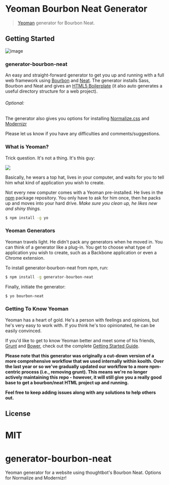 # Yeoman Bourbon Neat Generator

> [Yeoman](http://yeoman.io) generator for Bourbon Neat.


## Getting Started

![image](http://koolth.com.au/yo-bourbon-neat.jpg)

### generator-bourbon-neat
An easy and straight-forward generator to get you up and running with a full web framework using [Bourbon](http://bourbon.io/) and [Neat](http://neat.bourbon.io/). The generator installs Sass, Bourbon and Neat and gives an [HTML5 Boilerplate](http://html5boilerplate.com/) (it also auto generates a useful directory structure for a web project).

###### Optional:
The generator also gives you options for installing [Normalize.css](http://necolas.github.io/normalize.css/) and [Modernizr](http://modernizr.com/)

Please let us know if you have any difficulties and comments/suggestions.

### What is Yeoman?

Trick question. It's not a thing. It's this guy:

![](http://i.imgur.com/JHaAlBJ.png)

Basically, he wears a top hat, lives in your computer, and waits for you to tell him what kind of application you wish to create.

Not every new computer comes with a Yeoman pre-installed. He lives in the [npm](https://npmjs.org) package repository. You only have to ask for him once, then he packs up and moves into your hard drive. *Make sure you clean up, he likes new and shiny things.*

```bash
$ npm install -g yo
```

### Yeoman Generators

Yeoman travels light. He didn't pack any generators when he moved in. You can think of a generator like a plug-in. You get to choose what type of application you wish to create, such as a Backbone application or even a Chrome extension.

To install generator-bourbon-neat from npm, run:

```bash
$ npm install -g generator-bourbon-neat
```

Finally, initiate the generator:

```bash
$ yo bourbon-neat
```

### Getting To Know Yeoman

Yeoman has a heart of gold. He's a person with feelings and opinions, but he's very easy to work with. If you think he's too opinionated, he can be easily convinced.

If you'd like to get to know Yeoman better and meet some of his friends, [Grunt](http://gruntjs.com) and [Bower](http://bower.io), check out the complete [Getting Started Guide](https://github.com/yeoman/yeoman/wiki/Getting-Started).


**Please note that this generator was originally a cut-down version of a more comprehensive workflow that we used internally within koolth. Over the last year or so we've gradually updated our workflow to a more npm-centric process (i.e., removing grunt). This means we're no longer actively maintaining this repo - however, it will still give you a really good base to get a bourbon/neat HTML project up and running.**

**Feel free to keep adding issues along with any solutions to help others out.**

## License

MIT
=======
generator-bourbon-neat
======================

Yeoman generator for a website using thoughtbot's Bourbon Neat. Options for Normalize and Modernizr! 

